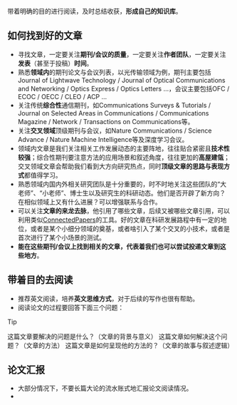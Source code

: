 带着明确的目的进行阅读，及时总结收获，**形成自己的知识库**。

## 如何找到好的文章

- 寻找文章，一定要关注**期刊/会议的质量**，一定要关注**作者团队**，一定要关注**发表**（甚至于投稿）**时间**。
- 熟悉**领域内**的期刊论文与会议列表，以光传输领域为例，期刊主要包括Journal of Lightwave Technology / Journal of Optical Communications and Networking / Optics Express / Optics Letters ...，会议主要包括OFC / ECOC / OECC / CLEO / ACP ...
- 关注传统**综合性**通信期刊，如Communications Surveys & Tutorials / Journal on Selected Areas in Communications / Communications Magazine / Network / Transactions on Communications等。
- 关注**交叉领域**顶级期刊与会议，如Nature Communications / Science Advance / Nature Machine Intelligence等及深度学习会议。
- 领域内文章是我们关注相关工作发展动态的主要阵地，往往贴合紧密且**技术性较强**；综合性期刊要注意方法的应用场景和叙述角度，往往更加的**高屋建瓴**；交叉领域文章会帮助我们看到大方向研究热点，同时**顶级文章的思路与表现方式**都值得学习。
- 熟悉领域内国内外相关研究团队是十分重要的，时不时地关注这些团队的“大老师”、“小老师”、博士生以及研究生的科研动态。他们是否开辟了新方向？在相似领域上又有什么进展？可以增强联系与合作。
- 可以关注**文章的来龙去脉**，他引用了哪些文章，后续又被哪些文章引用，可以利用类似[ConnectedPapers](https://www.connectedpapers.com/)的工具。好的文章在科研发展路程中有一定的地位，或者是某个小细分领域的奠基，或者啥引入了某个交叉的小技术，或者是首次进行了某个小场景的测试。
- **能在这些期刊/会议上找到相关的文章，代表着我们也可以尝试投递文章到这些地方**。

## 带着目的去阅读

- 推荐英文阅读，培养**英文思维方式**，对于后续的写作也很有帮助。
- 阅读论文的过程要回答下面三个问题：

> [!TIP]
> 这篇文章要解决的问题是什么？（文章的背景与意义）
> 这篇文章如何解决这个问题？（文章的方法）
> 这篇文章是如何呈现他的方法的？（文章的故事与叙述逻辑）



## 论文汇报

- 大部分情况下，不要长篇大论的流水账式地汇报论文阅读情况。
-